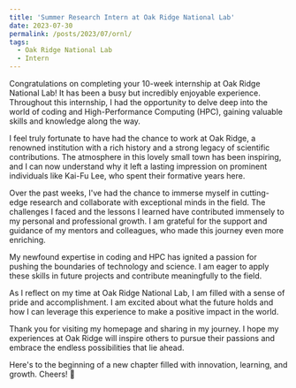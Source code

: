 ```yaml
---
title: 'Summer Research Intern at Oak Ridge National Lab'
date: 2023-07-30
permalink: /posts/2023/07/ornl/
tags:
  - Oak Ridge National Lab
  - Intern
---
```


Congratulations on completing your 10-week internship at Oak Ridge National Lab! It has been a busy but incredibly enjoyable experience. Throughout this internship, I had the opportunity to delve deep into the world of coding and High-Performance Computing (HPC), gaining valuable skills and knowledge along the way.

I feel truly fortunate to have had the chance to work at Oak Ridge, a renowned institution with a rich history and a strong legacy of scientific contributions. The atmosphere in this lovely small town has been inspiring, and I can now understand why it left a lasting impression on prominent individuals like Kai-Fu Lee, who spent their formative years here.

Over the past weeks, I've had the chance to immerse myself in cutting-edge research and collaborate with exceptional minds in the field. The challenges I faced and the lessons I learned have contributed immensely to my personal and professional growth. I am grateful for the support and guidance of my mentors and colleagues, who made this journey even more enriching.

My newfound expertise in coding and HPC has ignited a passion for pushing the boundaries of technology and science. I am eager to apply these skills in future projects and contribute meaningfully to the field.

As I reflect on my time at Oak Ridge National Lab, I am filled with a sense of pride and accomplishment. I am excited about what the future holds and how I can leverage this experience to make a positive impact in the world.

Thank you for visiting my homepage and sharing in my journey. I hope my experiences at Oak Ridge will inspire others to pursue their passions and embrace the endless possibilities that lie ahead.

Here's to the beginning of a new chapter filled with innovation, learning, and growth. Cheers! 🚀  
